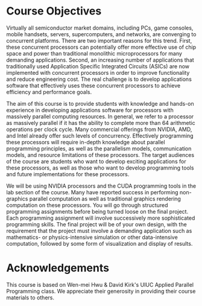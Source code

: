 # Course Objectives

Virtually all semiconductor market domains, including PCs, game consoles, mobile handsets, servers, supercomputers, and networks, are converging to concurrent platforms. There are two important reasons for this trend. First, these concurrent processors can potentially offer more effective use of chip space and power than traditional monolithic microprocessors for many demanding applications. Second, an increasing number of applications that traditionally used Application Specific Integrated Circuits (ASICs) are now implemented with concurrent processors in order to improve functionality and reduce engineering cost. The real challenge is to develop applications software that effectively uses these concurrent processors to achieve efficiency and performance goals.

The aim of this course is to provide students with knowledge and hands-on experience in developing applications software for processors with massively parallel computing resources. In general, we refer to a processor as massively parallel if it has the ability to complete more than 64 arithmetic operations per clock cycle. Many commercial offerings from NVIDIA, AMD, and Intel already offer such levels of concurrency. Effectively programming these processors will require in-depth knowledge about parallel programming principles, as well as the parallelism models, communication models, and resource limitations of these processors. The target audiences of the course are students who want to develop exciting applications for these processors, as well as those who want to develop programming tools and future implementations for these processors.

We will be using NVIDIA processors and the CUDA programming tools in the lab section of the course. Many have reported success in performing non-graphics parallel computation as well as traditional graphics rendering computation on these processors. You will go through structured programming assignments before being turned loose on the final project. Each programming assignment will involve successively more sophisticated programming skills. The final project will be of your own design, with the requirement that the project must involve a demanding application such as mathematics- or physics-intensive simulation or other data-intensive computation, followed by some form of visualization and display of results.

# Acknowledgements

This course is based on Wen-mei Hwu & David Kirk's UIUC Applied Parallel Programming class. We appreciate their generosity in providing their course materials to others.

